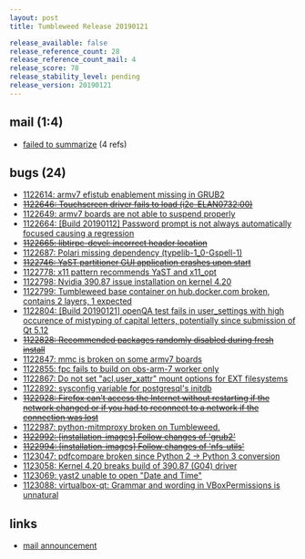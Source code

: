 ```yaml
---
layout: post
title: Tumbleweed Release 20190121

release_available: false
release_reference_count: 28
release_reference_count_mail: 4
release_score: 78
release_stability_level: pending
release_version: 20190121
---
```


## mail (1:4)

- [failed to summarize](https://lists.opensuse.org/opensuse-factory/2019-01/msg00372.html) (4 refs)

## bugs (24)

<!--more-->

- [1122614: armv7 efistub enablement missing in GRUB2](https://bugzilla.opensuse.org/show_bug.cgi?id=1122614)
- ~~[1122646: Touchscreen driver fails to load (i2c-ELAN0732:00)](https://bugzilla.opensuse.org/show_bug.cgi?id=1122646)~~
- [1122649: armv7 boards are not able to suspend properly](https://bugzilla.opensuse.org/show_bug.cgi?id=1122649)
- [1122664: \[Build 20190112\] Password prompt is not always automatically focused causing a regression](https://bugzilla.opensuse.org/show_bug.cgi?id=1122664)
- ~~[1122665: libtirpc-devel: incorrect header location](https://bugzilla.opensuse.org/show_bug.cgi?id=1122665)~~
- [1122687: Polari missing dependency (typelib-1_0-Gspell-1)](https://bugzilla.opensuse.org/show_bug.cgi?id=1122687)
- ~~[1122746: YaST partitioner GUI application crashes upon start](https://bugzilla.opensuse.org/show_bug.cgi?id=1122746)~~
- [1122778: x11 pattern recommends YaST and x11_opt](https://bugzilla.opensuse.org/show_bug.cgi?id=1122778)
- [1122798: Nvidia 390.87 issue installation on kernel 4.20](https://bugzilla.opensuse.org/show_bug.cgi?id=1122798)
- [1122799: Tumbleweed base container on hub.docker.com broken, contains 2 layers, 1 expected](https://bugzilla.opensuse.org/show_bug.cgi?id=1122799)
- [1122804: \[Build 20190121\] openQA test fails in user_settings with high occurence of mistyping of capital letters, potentially since submission of Qt 5.12](https://bugzilla.opensuse.org/show_bug.cgi?id=1122804)
- ~~[1122828: Recommended packages randomly disabled during fresh install](https://bugzilla.opensuse.org/show_bug.cgi?id=1122828)~~
- [1122847: mmc is broken on some armv7 boards](https://bugzilla.opensuse.org/show_bug.cgi?id=1122847)
- [1122855: fpc fails to build on obs-arm-7 worker only](https://bugzilla.opensuse.org/show_bug.cgi?id=1122855)
- [1122867: Do not set "acl,user_xattr" mount options for EXT filesystems](https://bugzilla.opensuse.org/show_bug.cgi?id=1122867)
- [1122892: sysconfig variable for postgresql's initdb](https://bugzilla.opensuse.org/show_bug.cgi?id=1122892)
- ~~[1122928: Firefox can't access the Internet without restarting if the network changed or if you had to reconnect to a network if the connection was lost](https://bugzilla.opensuse.org/show_bug.cgi?id=1122928)~~
- [1122987: python-mitmproxy broken on Tumbleweed.](https://bugzilla.opensuse.org/show_bug.cgi?id=1122987)
- ~~[1122992: \[installation-images\] Follow changes of 'grub2'](https://bugzilla.opensuse.org/show_bug.cgi?id=1122992)~~
- ~~[1122994: \[installation-images\] Follow changes of 'nfs-utils'](https://bugzilla.opensuse.org/show_bug.cgi?id=1122994)~~
- [1123047: pdfcompare broken since Python 2 -> Python 3 conversion](https://bugzilla.opensuse.org/show_bug.cgi?id=1123047)
- [1123058: Kernel 4.20 breaks build of 390.87 (G04) driver](https://bugzilla.opensuse.org/show_bug.cgi?id=1123058)
- [1123069: yast2 unable to open "Date and Time"](https://bugzilla.opensuse.org/show_bug.cgi?id=1123069)
- [1123088: virtualbox-qt: Grammar and wording in VBoxPermissions is unnatural](https://bugzilla.opensuse.org/show_bug.cgi?id=1123088)



## links

- [mail announcement](https://lists.opensuse.org/opensuse-factory/2019-01/msg00370.html)
